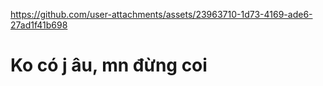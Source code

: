 https://github.com/user-attachments/assets/23963710-1d73-4169-ade6-27ad1f41b698

# Ko có j âu, mn đừng coi
